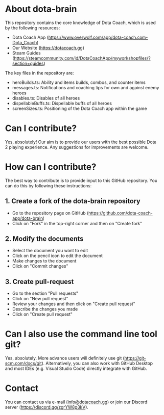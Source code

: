 # About dota-brain

This repository contains the core knowledge of Dota Coach, which is used by the following resources:

- Dota Coach App (https://www.overwolf.com/app/dota-coach.com-Dota_Coach)
- Our Website (https://dotacoach.gg)
- Steam Guides (https://steamcommunity.com/id/DotaCoachApp/myworkshopfiles/?section=guides)

The key files in the repository are:

- heroBuilds.ts: Ability and items builds, combos, and counter items
- messages.ts: Notifications and coaching tips for own and against enemy heroes
- disables.ts: Disables of all heroes
- dispellableBuffs.ts: Dispellable buffs of all heroes
- screenSizes.ts: Positioning of the Dota Coach app within the game

# Can I contribute?

Yes, absolutely! Our aim is to provide our users with the best possible Dota 2 playing experience. Any suggestions for improvements are welcome.

# How can I contribute?

The best way to contribute is to provide input to this GitHub repository. You can do this by following these instructions:

## 1. Create a fork of the dota-brain repository

- Go to the repository page on GitHub (https://github.com/dota-coach-app/dota-brain)
- Click on "Fork" in the top-right corner and then on "Create fork"

## 2. Modify the documents

- Select the document you want to edit
- Click on the pencil icon to edit the document
- Make changes to the document
- Click on "Commit changes"

## 3. Create pull-request

- Go to the section "Pull requests"
- Click on "New pull request"
- Review your changes and then click on "Create pull request"
- Describe the changes you made
- Click on "Create pull request"

# Can I also use the command line tool git?

Yes, absolutely. More advance users will definitely use git (https://git-scm.com/docs/git). Alternatively, you can also work with GitHub Desktop and most IDEs (e.g. Visual Studio Code) directly integrate with GitHub.

# Contact

You can contact us via e-mail (info@dotacoach.gg) or join our Discord server (https://discord.gg/zgrYW8p3kV).
